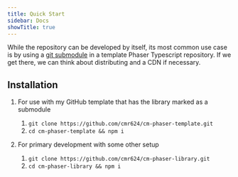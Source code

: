 ```yaml
---
title: Quick Start
sidebar: Docs
showTitle: true
---
```

While the repository can be developed by itself, its most common use case is by using a [git submodule](https://git-scm.com/book/en/v2/Git-Tools-Submodules) in a template Phaser Typescript repository. If we get there, we can think about distributing and a CDN if necessary.

## Installation

1. For use with my GitHub template that has the library marked as a submodule
    1. `git clone https://github.com/cmr624/cm-phaser-template.git`
    2. `cd cm-phaser-template && npm i`

2. For primary development with some other setup
    1. `git clone https://github.com/cmr624/cm-phaser-library.git`
    2. `cd cm-phaser-library && npm i`